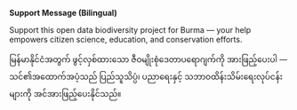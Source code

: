 **Support Message (Bilingual)**

Support this open data biodiversity project for Burma — your help empowers citizen science, education, and conservation efforts.

မြန်မာနိုင်ငံအတွက် ဖွင့်လှစ်ထားသော ဇီဝမျိုးစုံဒေတာပရောဂျက်ကို အားဖြည့်ပေးပါ — သင်၏အထောက်အပံ့သည် ပြည်သူသိပ္ပံ၊ ပညာရေးနှင့် သဘာဝထိန်းသိမ်းရေးလုပ်ငန်းများကို အင်အားဖြည့်ပေးနိုင်သည်။
